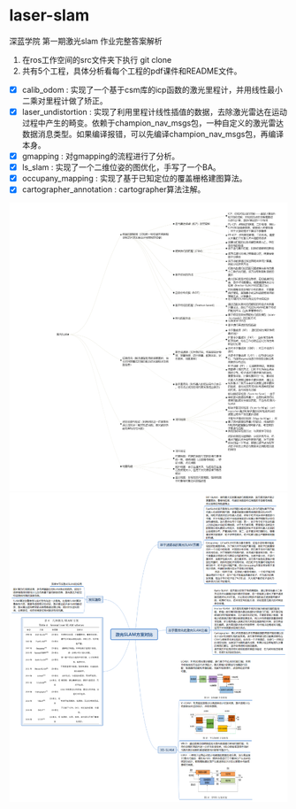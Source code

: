 # laser-slam
深蓝学院 第一期激光slam 作业完整答案解析

1.  在ros工作空间的src文件夹下执行 git clone 
2.  共有5个工程，具体分析看每个工程的pdf课件和README文件。

-   [x] calib_odom : 实现了一个基于csm库的icp函数的激光里程计，并用线性最小二乘对里程计做了矫正。
-   [x] laser_undistortion : 实现了利用里程计线性插值的数据，去除激光雷达在运动过程中产生的畸变。依赖于champion_nav_msgs包，一种自定义的激光雷达数据消息类型。如果编译报错，可以先编译champion_nav_msgs包，再编译本身。
-   [x] gmapping : 对gmapping的流程进行了分析。
-   [x] ls_slam :  实现了一个二维位姿的图优化，手写了一个BA。
-   [x] occupany_mapping : 实现了基于已知定位的覆盖栅格建图算法。
-   [x] cartographer_annotation : cartographer算法注解。

![激光SLAM知识框架](./激光SLAM知识框架.png)
![激光SLAM方案对比](./激光SLAM方案对比.png)